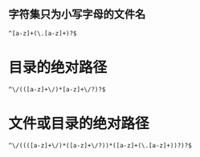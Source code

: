 ## 字符集只为小写字母的文件名
`^[a-z]+(\.[a-z]+)?$`

# 目录的绝对路径
`^\/(([a-z]+\/)*[a-z]+\/?)?$`

# 文件或目录的绝对路径
`^\/((([a-z]+\/)*([a-z]+\/?))*([a-z]+(\.[a-z]+))?)?$`